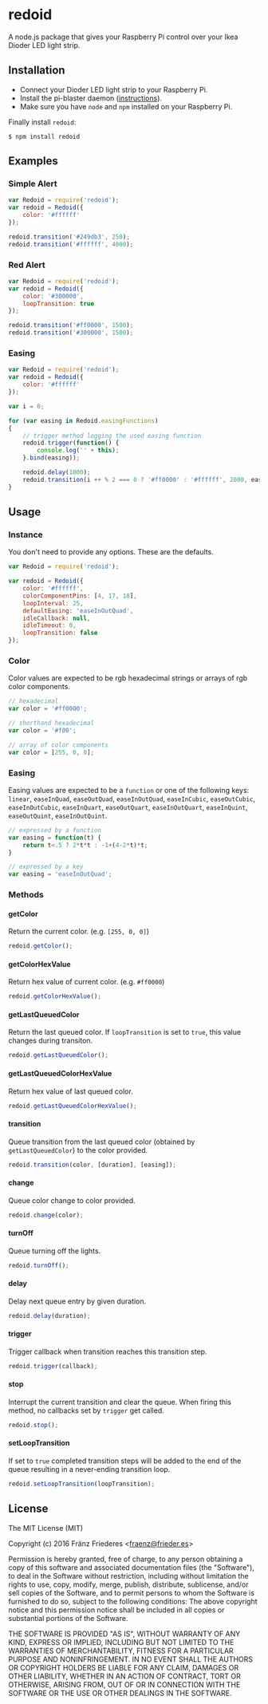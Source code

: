 redoid
======

A node.js package that gives your Raspberry Pi control over your Ikea Dioder LED light strip.

## Installation

- Connect your Dioder LED light strip to your Raspberry Pi.
- Install the pi-blaster daemon ([instructions](https://github.com/sarfata/pi-blaster)).
- Make sure you have `node` and `npm` installed on your Raspberry Pi.

Finally install `redoid`:

    $ npm install redoid


## Examples

### Simple Alert

```javascript
var Redoid = require('redoid');
var redoid = Redoid({
    color: '#ffffff'
});

redoid.transition('#249db3', 250);
redoid.transition('#ffffff', 4000);
```

### Red Alert

```javascript
var Redoid = require('redoid');
var redoid = Redoid({
    color: '#300000',
    loopTransition: true
});

redoid.transition('#ff0000', 1500);
redoid.transition('#300000', 1500);
```

### Easing

```javascript
var Redoid = require('redoid');
var redoid = Redoid({
    color: '#ffffff'
});

var i = 0;

for (var easing in Redoid.easingFunctions)
{
    // trigger method logging the used easing function
    redoid.trigger(function() {
        console.log('' + this);
    }.bind(easing));

    redoid.delay(1000);
    redoid.transition(i ++ % 2 === 0 ? '#ff0000' : '#ffffff', 2000, easing);
}
```

## Usage

### Instance

You don't need to provide any options. These are the defaults.

```javascript
var Redoid = require('redoid');

var redoid = Redoid({
    color: '#ffffff',
    colorComponentPins: [4, 17, 18],
    loopInterval: 25,
    defaultEasing: 'easeInOutQuad',
    idleCallback: null,
    idleTimeout: 0,
    loopTransition: false
});
```

### Color

Color values are expected to be rgb hexadecimal strings or arrays of rgb color components.

```javascript
// hexadecimal
var color = '#ff0000';

// shorthand hexadecimal
var color = '#f00';

// array of color components
var color = [255, 0, 0];
```


### Easing

Easing values are expected to be a `function` or one of the following keys: `linear`, `easeInQuad`, `easeOutQuad`, `easeInOutQuad`, `easeInCubic`, `easeOutCubic`, `easeInOutCubic`, `easeInQuart`, `easeOutQuart`, `easeInOutQuart`, `easeInQuint`, `easeOutQuint`, `easeInOutQuint`.

```javascript
// expressed by a function
var easing = function(t) {
    return t<.5 ? 2*t*t : -1+(4-2*t)*t;
}

// expressed by a key
var easing = 'easeInOutQuad';
```


### Methods

#### getColor

Return the current color. (e.g. `[255, 0, 0]`)

```javascript
redoid.getColor();
```

#### getColorHexValue

Return hex value of current color. (e.g. `#ff0000`)

```javascript
redoid.getColorHexValue();
```

#### getLastQueuedColor

Return the last queued color. If `loopTransition` is set to `true`, this value changes during transiton.

```javascript
redoid.getLastQueuedColor();
```

#### getLastQueuedColorHexValue

Return hex value of last queued color.

```javascript
redoid.getLastQueuedColorHexValue();
```

#### transition

Queue transition from the last queued color (obtained by `getLastQueuedColor`) to the color provided.

```javascript
redoid.transition(color, [duration], [easing]);
```

#### change

Queue color change to color provided.

```javascript
redoid.change(color);
```

#### turnOff

Queue turning off the lights.

```javascript
redoid.turnOff();
```

#### delay

Delay next queue entry by given duration.

```javascript
redoid.delay(duration);
```

#### trigger

Trigger callback when transition reaches this transition step.

```javascript
redoid.trigger(callback);
```

#### stop

Interrupt the current transition and clear the queue. When firing this method, no callbacks set by `trigger` get called.

```javascript
redoid.stop();
```

#### setLoopTransition

If set to `true` completed transition steps will be added to the end of the queue resulting in a never-ending transition loop.

```javascript
redoid.setLoopTransition(loopTransition);
```

## License

The MIT License (MIT)

Copyright (c) 2016 Fränz Friederes <[fraenz@frieder.es](mailto:fraenz@frieder.es)>

Permission is hereby granted, free of charge, to any person obtaining a copy of this software and associated documentation files (the "Software"), to deal in the Software without restriction, including without limitation the rights to use, copy, modify, merge, publish, distribute, sublicense, and/or sell copies of the Software, and to permit persons to whom the Software is furnished to do so, subject to the following conditions:
The above copyright notice and this permission notice shall be included in all copies or substantial portions of the Software.

THE SOFTWARE IS PROVIDED "AS IS", WITHOUT WARRANTY OF ANY KIND, EXPRESS OR IMPLIED, INCLUDING BUT NOT LIMITED TO THE WARRANTIES OF MERCHANTABILITY, FITNESS FOR A PARTICULAR PURPOSE AND NONINFRINGEMENT. IN NO EVENT SHALL THE AUTHORS OR COPYRIGHT HOLDERS BE LIABLE FOR ANY CLAIM, DAMAGES OR OTHER LIABILITY, WHETHER IN AN ACTION OF CONTRACT, TORT OR OTHERWISE, ARISING FROM, OUT OF OR IN CONNECTION WITH THE SOFTWARE OR THE USE OR OTHER DEALINGS IN THE SOFTWARE.
